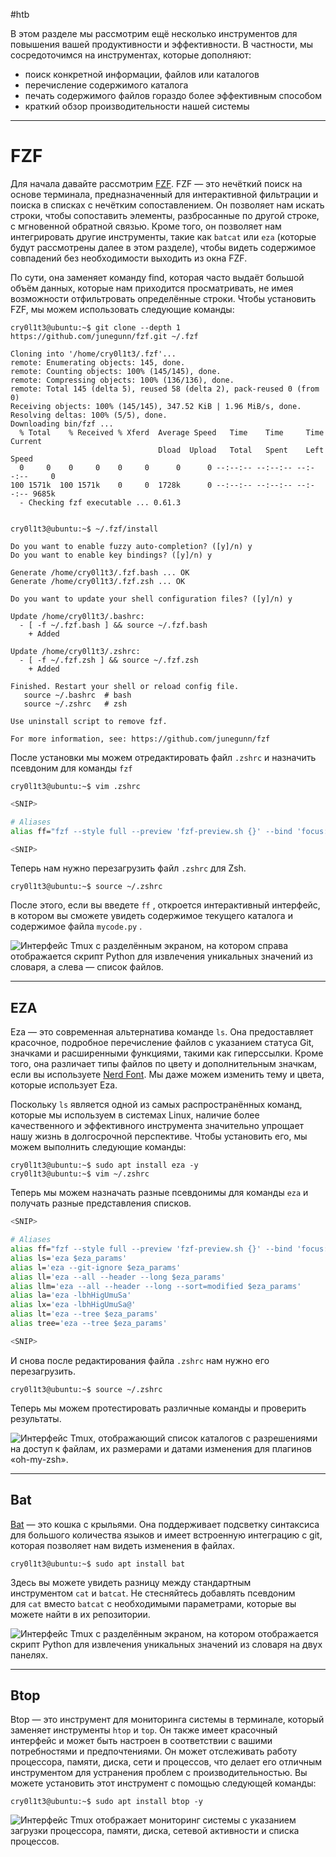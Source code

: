 #htb 

В этом разделе мы рассмотрим ещё несколько инструментов для повышения вашей продуктивности и эффективности. В частности, мы сосредоточимся на инструментах, которые дополняют:

- поиск конкретной информации, файлов или каталогов
- перечисление содержимого каталога
- печать содержимого файлов гораздо более эффективным способом
- краткий обзор производительности нашей системы

---

# FZF

Для начала давайте рассмотрим [FZF](https://github.com/junegunn/fzf). FZF — это нечёткий поиск на основе терминала, предназначенный для интерактивной фильтрации и поиска в списках с нечётким сопоставлением. Он позволяет нам искать строки, чтобы сопоставить элементы, разбросанные по другой строке, с мгновенной обратной связью. Кроме того, он позволяет нам интегрировать другие инструменты, такие как `batcat` или `eza` (которые будут рассмотрены далее в этом разделе), чтобы видеть содержимое совпадений без необходимости выходить из окна FZF.

По сути, она заменяет команду find, которая часто выдаёт большой объём данных, которые нам приходится просматривать, не имея возможности отфильтровать определённые строки. Чтобы установить FZF, мы можем использовать следующие команды:

```shell-session
cry0l1t3@ubuntu:~$ git clone --depth 1 https://github.com/junegunn/fzf.git ~/.fzf

Cloning into '/home/cry0l1t3/.fzf'...
remote: Enumerating objects: 145, done.
remote: Counting objects: 100% (145/145), done.
remote: Compressing objects: 100% (136/136), done.
remote: Total 145 (delta 5), reused 58 (delta 2), pack-reused 0 (from 0)
Receiving objects: 100% (145/145), 347.52 KiB | 1.96 MiB/s, done.
Resolving deltas: 100% (5/5), done.
Downloading bin/fzf ...
  % Total    % Received % Xferd  Average Speed   Time    Time     Time  Current
                                 Dload  Upload   Total   Spent    Left  Speed
  0     0    0     0    0     0      0      0 --:--:-- --:--:-- --:--:--     0
100 1571k  100 1571k    0     0  1728k      0 --:--:-- --:--:-- --:--:-- 9685k
  - Checking fzf executable ... 0.61.3


cry0l1t3@ubuntu:~$ ~/.fzf/install

Do you want to enable fuzzy auto-completion? ([y]/n) y
Do you want to enable key bindings? ([y]/n) y

Generate /home/cry0l1t3/.fzf.bash ... OK
Generate /home/cry0l1t3/.fzf.zsh ... OK

Do you want to update your shell configuration files? ([y]/n) y

Update /home/cry0l1t3/.bashrc:
  - [ -f ~/.fzf.bash ] && source ~/.fzf.bash
    + Added

Update /home/cry0l1t3/.zshrc:
  - [ -f ~/.fzf.zsh ] && source ~/.fzf.zsh
    + Added

Finished. Restart your shell or reload config file.
   source ~/.bashrc  # bash
   source ~/.zshrc   # zsh

Use uninstall script to remove fzf.

For more information, see: https://github.com/junegunn/fzf
```

После установки мы можем отредактировать файл `.zshrc` и назначить псевдоним для команды `fzf`

```shell-session
cry0l1t3@ubuntu:~$ vim .zshrc
```

```bash
<SNIP>

# Aliases
alias ff="fzf --style full --preview 'fzf-preview.sh {}' --bind 'focus:transform-header:file --brief {}'"

<SNIP>
```

Теперь нам нужно перезагрузить файл `.zshrc` для Zsh.

```shell-session
cry0l1t3@ubuntu:~$ source ~/.zshrc
```

После этого, если вы введете `ff` , откроется интерактивный интерфейс, в котором вы сможете увидеть содержимое текущего каталога и содержимое файла `mycode.py` .

![Интерфейс Tmux с разделённым экраном, на котором справа отображается скрипт Python для извлечения уникальных значений из словаря, а слева — список файлов.](https://academy.hackthebox.com/storage/modules/87/prod1.png)

---

## EZA

Eza — это современная альтернатива команде `ls`. Она предоставляет красочное, подробное перечисление файлов с указанием статуса Git, значками и расширенными функциями, такими как гиперссылки. Кроме того, она различает типы файлов по цвету и дополнительным значкам, если вы используете [Nerd Font](https://www.nerdfonts.com/). Мы даже можем изменить тему и цвета, которые использует Eza.

Поскольку `ls` является одной из самых распространённых команд, которые мы используем в системах Linux, наличие более качественного и эффективного инструмента значительно упрощает нашу жизнь в долгосрочной перспективе. Чтобы установить его, мы можем выполнить следующие команды:

```shell-session
cry0l1t3@ubuntu:~$ sudo apt install eza -y
cry0l1t3@ubuntu:~$ vim ~/.zshrc
```

Теперь мы можем назначать разные псевдонимы для команды `eza` и получать разные представления списков.

```bash
<SNIP>

# Aliases
alias ff="fzf --style full --preview 'fzf-preview.sh {}' --bind 'focus:transform-header:file --brief {}'"
alias ls='eza $eza_params'
alias l='eza --git-ignore $eza_params'
alias ll='eza --all --header --long $eza_params'
alias llm='eza --all --header --long --sort=modified $eza_params'
alias la='eza -lbhHigUmuSa'
alias lx='eza -lbhHigUmuSa@'
alias lt='eza --tree $eza_params'
alias tree='eza --tree $eza_params'

<SNIP>
```

И снова после редактирования файла `.zshrc` нам нужно его перезагрузить.

```shell-session
cry0l1t3@ubuntu:~$ source ~/.zshrc
```

Теперь мы можем протестировать различные команды и проверить результаты.

![Интерфейс Tmux, отображающий список каталогов с разрешениями на доступ к файлам, их размерами и датами изменения для плагинов «oh-my-zsh».](https://academy.hackthebox.com/storage/modules/87/prod2.png)

---

## Bat

[Bat](https://github.com/sharkdp/bat) — это кошка с крыльями. Она поддерживает подсветку синтаксиса для большого количества языков и имеет встроенную интеграцию с git, которая позволяет нам видеть изменения в файлах.

```shell-session
cry0l1t3@ubuntu:~$ sudo apt install bat
```

Здесь вы можете увидеть разницу между стандартным инструментом `cat` и `batcat`. Не стесняйтесь добавлять псевдоним для `cat` вместо `batcat` с необходимыми параметрами, которые вы можете найти в их репозитории.

![Интерфейс Tmux с разделённым экраном, на котором отображается скрипт Python для извлечения уникальных значений из словаря на двух панелях.](https://academy.hackthebox.com/storage/modules/87/prod3.png)

---

## Btop

Btop — это инструмент для мониторинга системы в терминале, который заменяет инструменты `htop` и `top`. Он также имеет красочный интерфейс и может быть настроен в соответствии с вашими потребностями и предпочтениями. Он может отслеживать работу процессора, памяти, диска, сети и процессов, что делает его отличным инструментом для устранения проблем с производительностью. Вы можете установить этот инструмент с помощью следующей команды:

```shell-session
cry0l1t3@ubuntu:~$ sudo apt install btop -y
```

![Интерфейс Tmux отображает мониторинг системы с указанием загрузки процессора, памяти, диска, сетевой активности и списка процессов.](https://academy.hackthebox.com/storage/modules/87/prod4.png)




